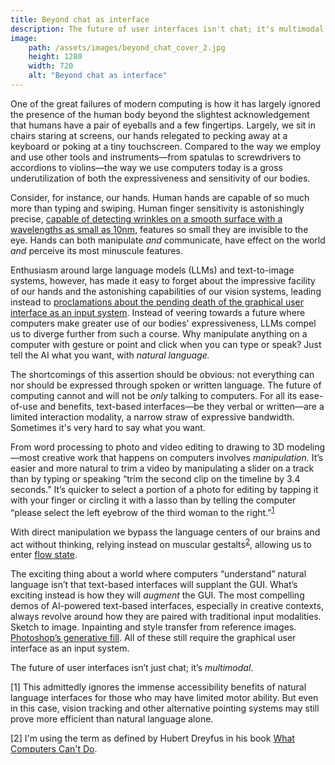 ```yaml
---
title: Beyond chat as interface
description: The future of user interfaces isn't chat; it's multimodal.
image:
    path: /assets/images/beyond_chat_cover_2.jpg
    height: 1280
    width: 720
    alt: "Beyond chat as interface"
---
```


One of the great failures of modern computing is how it has largely ignored the presence of the human body beyond the slightest acknowledgement that humans have a pair of eyeballs and a few fingertips. Largely, we sit in chairs staring at screens, our hands relegated to pecking away at a keyboard or poking at a tiny touchscreen. Compared to the way we employ and use other tools and instruments—from spatulas to screwdrivers to accordions to violins—the way we use computers today is a gross underutilization of both the expressiveness and sensitivity of our bodies. 

Consider, for instance, our hands. Human hands are capable of so much more than typing and swiping. Human finger sensitivity is astonishingly precise, [capable of detecting wrinkles on a smooth surface with a wavelengths as small as 10nm](https://www.nature.com/articles/srep02617), features so small they are invisible to the eye. Hands can both manipulate *and* communicate, have effect on the world *and* perceive its most minuscule features.

Enthusiasm around large language models (LLMs) and text-to-image systems, however, has made it easy to forget about the impressive facility of our hands and the astonishing capabilities of our vision systems, leading instead to [proclamations about the pending death of the graphical user interface as an input system](https://twitter.com/beyang/status/1636768475225161728?s=20). Instead of veering towards a future where computers make greater use of our bodies' expressiveness, LLMs compel us to diverge further from such a course. Why manipulate anything on a computer with gesture or point and click when you can type or speak? Just tell the AI what you want, with *natural language.*

The shortcomings of this assertion should be obvious: not everything can nor should be expressed through spoken or written language. The future of computing cannot and will not be *only* talking to computers. For all its ease-of-use and benefits, text-based interfaces—be they verbal or written—are a limited interaction modality, a narrow straw of expressive bandwidth. Sometimes it's very hard to say what you want.

From word processing to photo and video editing to drawing to 3D modeling—most creative work that happens on computers involves *manipulation.* It’s easier and more natural to trim a video by manipulating a slider on a track than by typing or speaking “trim the second clip on the timeline by 3.4 seconds.” It’s quicker to select a portion of a photo for editing by tapping it with your finger or circling it with a lasso than by telling the computer “please select the left eyebrow of the third woman to the right.”<sup><a href="#1">1</a></sup>

With direct manipulation we bypass the language centers of our brains and act without thinking, relying instead on muscular gestalts<sup><a href="#2">2</a></sup>, allowing us to enter [flow state](https://en.wikipedia.org/wiki/Flow_(psychology)). 

The exciting thing about a world where computers “understand” natural language isn’t that text-based interfaces will supplant the GUI. What’s exciting instead is how they will *augment* the GUI. The most compelling demos of AI-powered text-based interfaces, especially in creative contexts, always revolve around how they are paired with traditional input modalities. Sketch to image. Inpainting and style transfer from reference images. [Photoshop’s generative fill](https://www.adobe.com/products/photoshop/ai.html). All of these still require the graphical user interface as an input system.

The future of user interfaces isn’t just chat; it’s *multimodal*.

<aside class="footnote">
<a name="1"></a><p>[1] This admittedly ignores the immense accessibility benefits of natural language interfaces for those who may have limited motor ability. But even in this case, vision tracking and other alternative pointing systems may still prove more efficient than natural language alone.</p>

<p><a name="2"></a>[2] I'm using the term as defined by Hubert Dreyfus in his book <a href="https://www.google.com/books/edition/What_Computers_Can_t_Do/TsraAAAAMAAJ?hl=en">What Computers Can't Do</a>.</p>
</aside>